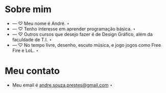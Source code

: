 #  Sobre mim



-  — ♡  Meu nome é André. ⋆ 
-  — ♡  Tenho interesse em aprender programação básica. ⋆
-  — ♡  Outros cursos que desejo fazer é de Design Gráfico, além da faculdade de T.I. ⋆
-  — ♡  No tempo livre, desenho, escuto música, e jogo jogos como Free Fire e LoL. ⋆



 







#  Meu contato 


-  Meu email é andre.souza.prestes@gmail.com ⋆




